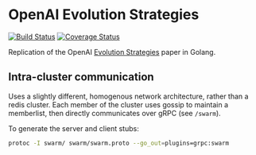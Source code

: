 # OpenAI Evolution Strategies
[![Build Status](https://travis-ci.org/cshenton/openai-evolution.svg?branch=master)](https://travis-ci.org/cshenton/openai-evolution)
[![Coverage Status](https://coveralls.io/repos/github/cshenton/openai-evolution/badge.svg?branch=master)](https://coveralls.io/github/cshenton/openai-evolution?branch=master)

Replication of the OpenAI [Evolution Strategies](https://blog.openai.com/evolution-strategies/) paper in Golang.


## Intra-cluster communication

Uses a slightly different, homogenous network architecture, rather than a redis
cluster. Each member of the cluster uses gossip to maintain a memberlist, then
directly communicates over gRPC (see `/swarm`).

To generate the server and client stubs:

```bash
protoc -I swarm/ swarm/swarm.proto --go_out=plugins=grpc:swarm
```
